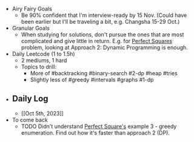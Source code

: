 - Airy Fairy Goals
	- Be 90% confident that I'm interview-ready by 15 Nov. (Could have been earlier but I'll be traveling a bit, e.g. Changsha 15-29 Oct.)
- Granular Goals
	- When studying for solutions, don't pursue the ones that are most complicated and give little in return. E.g. for [Perfect Squares](https://leetcode.com/problems/perfect-squares/editorial/) problem, looking at Approach 2: Dynamic Programming is enough.
- Daily Leetcode (1 to 1.5h)
	- 2 mediums, 1 hard
	- Topics to drill:
		- More of #backtracking #binary-search #2-dp #heap #tries
		- Slightly less of #greedy #intervals #graphs #1-dp
- Daily Log
	-
	- [[Oct 5th, 2023]]
- To come back
	- TODO Didn't understand [Perfect Square's](https://leetcode.com/problems/perfect-squares/editorial/) example 3 - greedy enumeration. Find out how it's faster than approach 2 (DP).